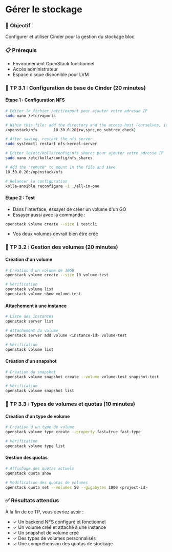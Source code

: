 # Gérer le stockage

### 🎯 Objectif
Configurer et utiliser Cinder pour la gestion du stockage bloc

### 📋 Prérequis
- Environnement OpenStack fonctionnel
- Accès administrateur
- Espace disque disponible pour LVM

### 🔧 TP 3.1 : Configuration de base de Cinder (20 minutes)

#### Étape 1 : Configuration NFS

```bash
# Editer le fichier /etct/export pour ajouter votre adresse IP
sudo nano /etc/exports

# Wihin this file: add the directory and the access host (ourselves, ie, our 10. IP) to the authorized list
/openstack/nfs       10.30.0.20(rw,sync,no_subtree_check)

# After saving, restart the nfs server
sudo systemctl restart nfs-kernel-server

# Editer le/etc/kolla/config/nfs_shares pour ajouter votre adresse IP
sudo nano /etc/kolla/config/nfs_shares

# Add the "remote" to mount in the file and save
10.30.0.20:/openstack/nfs

# Relancer la configuration
kolla-ansible reconfigure -i ./all-in-one
```

#### Étape 2 : Test

* Dans l'interface, essayer de créer un volume d'un GO
* Essayer aussi avec la commande :
```bash
openstack volume create --size 1 testcli
```
* Vos deux volumes devrait bien être créé

### 🔧 TP 3.2 : Gestion des volumes (20 minutes)

#### Création d'un volume

```bash
# Création d'un volume de 10GB
openstack volume create --size 10 volume-test

# Vérification
openstack volume list
openstack volume show volume-test
```

#### Attachement à une instance

```bash
# Liste des instances
openstack server list

# Attachement du volume
openstack server add volume <instance-id> volume-test

# Vérification
openstack volume list
```

#### Création d'un snapshot

```bash
# Création du snapshot
openstack volume snapshot create --volume volume-test snapshot-test

# Vérification
openstack volume snapshot list
```

### 🔧 TP 3.3 : Types de volumes et quotas (10 minutes)

#### Création d'un type de volume

```bash
# Création d'un type de volume
openstack volume type create --property fast=true fast-type

# Vérification
openstack volume type list
```

#### Gestion des quotas

```bash
# Affichage des quotas actuels
openstack quota show

# Modification des quotas de volumes
openstack quota set --volumes 50 --gigabytes 1000 <project-id>
```

### ✅ Résultats attendus

À la fin de ce TP, vous devriez avoir :
- ✓ Un backend NFS configuré et fonctionnel
- ✓ Un volume créé et attaché à une instance
- ✓ Un snapshot de volume créé
- ✓ Des types de volumes personnalisés
- ✓ Une compréhension des quotas de stockage
